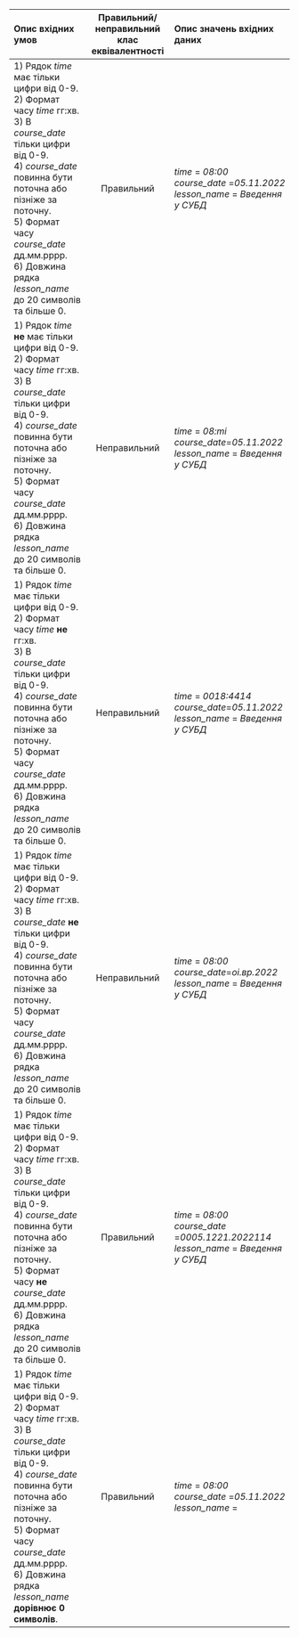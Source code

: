 |Опис вхідних умов|Правильний/неправильний <br> клас еквівалентності|Опис значень вхідних даних|
|:-|:-:|:-|
|1) Рядок *time* має тільки цифри від 0-9. <br> 2) Формат часу *time* гг:хв. <br> 3) В *course_date* тільки цифри від 0-9. <br>4) *course_date* повинна бути поточна або пізніже за поточну. <br> 5) Формат часу *course_date* дд.мм.рррр. <br> 6) Довжина рядка *lesson_name* до 20 символів та більше 0.|Правильний | *time* = *08:00* <br> *course_date* =*05.11.2022* <br> *lesson_name* = *Введення у СУБД*|
|1) Рядок *time* **не** має тільки цифри від 0-9. <br> 2) Формат часу *time* гг:хв. <br> 3) В *course_date* тільки цифри від 0-9. <br>4) *course_date* повинна бути поточна або пізніже за поточну. <br> 5) Формат часу *course_date* дд.мм.рррр. <br> 6) Довжина рядка *lesson_name* до 20 символів та більше 0.|Неправильний | *time* = *08:mi* <br> *course_date*=*05.11.2022* <br> *lesson_name* = *Введення у СУБД*|
|1) Рядок *time* має тільки цифри від 0-9. <br> 2) Формат часу *time* **не** гг:хв. <br> 3) В *course_date* тільки цифри від 0-9. <br>4) *course_date* повинна бути поточна або пізніже за поточну. <br> 5) Формат часу *course_date* дд.мм.рррр. <br> 6) Довжина рядка *lesson_name* до 20 символів та більше 0.|Неправильний | *time* = *0018:4414* <br> *course_date*=*05.11.2022* <br> *lesson_name* = *Введення у СУБД*|
|1) Рядок *time* має тільки цифри від 0-9. <br> 2) Формат часу *time* гг:хв. <br> 3) В *course_date* **не** тільки цифри від 0-9. <br>4) *course_date* повинна бути поточна або пізніже за поточну. <br> 5) Формат часу *course_date* дд.мм.рррр. <br> 6) Довжина рядка *lesson_name* до 20 символів та більше 0.|Неправильний | *time* = *08:00* <br> *course_date*=*оі.вр.2022* <br> *lesson_name* = *Введення у СУБД*|
|1) Рядок *time* має тільки цифри від 0-9. <br> 2) Формат часу *time* гг:хв. <br> 3) В *course_date* тільки цифри від 0-9. <br>4) *course_date* повинна бути поточна або пізніже за поточну. <br> 5) Формат часу **не** *course_date* дд.мм.рррр. <br> 6) Довжина рядка *lesson_name* до 20 символів та більше 0.|Правильний | *time* = *08:00* <br> *course_date* =*0005.1221.2022114* <br> *lesson_name* = *Введення у СУБД*|
|1) Рядок *time* має тільки цифри від 0-9. <br> 2) Формат часу *time* гг:хв. <br> 3) В *course_date* тільки цифри від 0-9. <br>4) *course_date* повинна бути поточна або пізніже за поточну. <br> 5) Формат часу *course_date* дд.мм.рррр. <br> 6) Довжина рядка *lesson_name* **дорівнює 0 символів**.|Правильний | *time* = *08:00* <br> *course_date* =*05.11.2022* <br> *lesson_name* = |

